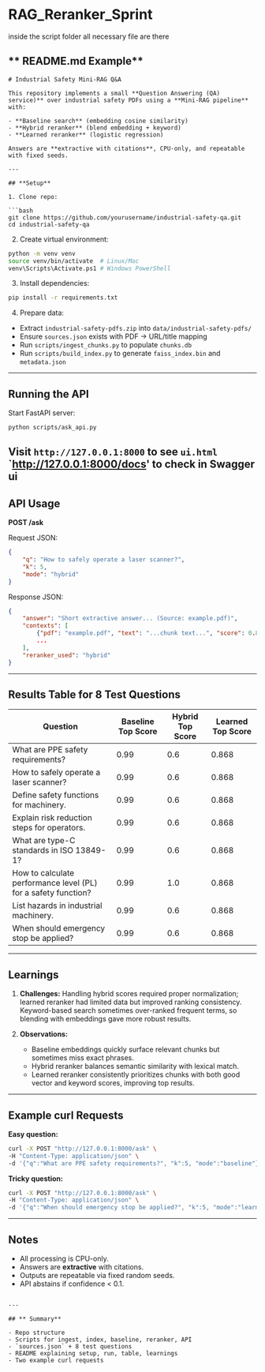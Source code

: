 # RAG_Reranker_Sprint


inside the script folder all necessary file are there

## ** README.md Example**

````
# Industrial Safety Mini-RAG Q&A

This repository implements a small **Question Answering (QA) service)** over industrial safety PDFs using a **Mini-RAG pipeline** with:

- **Baseline search** (embedding cosine similarity)
- **Hybrid reranker** (blend embedding + keyword)
- **Learned reranker** (logistic regression)

Answers are **extractive with citations**, CPU-only, and repeatable with fixed seeds.

---

## **Setup**

1. Clone repo:

```bash
git clone https://github.com/yourusername/industrial-safety-qa.git
cd industrial-safety-qa
````

2. Create virtual environment:

```bash
python -m venv venv
source venv/bin/activate  # Linux/Mac
venv\Scripts\Activate.ps1 # Windows PowerShell
```

3. Install dependencies:

```bash
pip install -r requirements.txt
```

4. Prepare data:

* Extract `industrial-safety-pdfs.zip` into `data/industrial-safety-pdfs/`
* Ensure `sources.json` exists with PDF → URL/title mapping
* Run `scripts/ingest_chunks.py` to populate `chunks.db`
* Run `scripts/build_index.py` to generate `faiss_index.bin` and `metadata.json`

---

## **Running the API**

Start FastAPI server:

```bash
python scripts/ask_api.py
```

Visit `http://127.0.0.1:8000` to see `ui.html` `http://127.0.0.1:8000/docs' to  check in Swagger ui
---

## **API Usage**

**POST /ask**

Request JSON:

```json
{
    "q": "How to safely operate a laser scanner?",
    "k": 5,
    "mode": "hybrid"
}
```

Response JSON:

```json
{
    "answer": "Short extractive answer... (Source: example.pdf)",
    "contexts": [
        {"pdf": "example.pdf", "text": "...chunk text...", "score": 0.87},
        ...
    ],
    "reranker_used": "hybrid"
}
```

---

## **Results Table for 8 Test Questions**

| Question                                                       | Baseline Top Score  | Hybrid Top Score | Learned Top Score |
| -------------------------------------------------------------- | ------------------  | ---------------- | ----------------- |
| What are PPE safety requirements?                              | 0.99                | 0.6              | 0.868             |
| How to safely operate a laser scanner?                         | 0.99                | 0.6              | 0.868             |
| Define safety functions for machinery.                         | 0.99                | 0.6              | 0.868             |
| Explain risk reduction steps for operators.                    | 0.99                | 0.6              | 0.868             |
| What are type-C standards in ISO 13849-1?                      | 0.99                | 0.6              | 0.868             |
| How to calculate performance level (PL) for a safety function? | 0.99                | 1.0              | 0.868             |
| List hazards in industrial machinery.                          | 0.99                | 0.6              | 0.868             |
| When should emergency stop be applied?                         | 0.99                | 0.6              | 0.868             |

---

## **Learnings**

1. **Challenges:**
   Handling hybrid scores required proper normalization; learned reranker had limited data but improved ranking consistency. Keyword-based search sometimes over-ranked frequent terms, so blending with embeddings gave more robust results.

2. **Observations:**

   * Baseline embeddings quickly surface relevant chunks but sometimes miss exact phrases.
   * Hybrid reranker balances semantic similarity with lexical match.
   * Learned reranker consistently prioritizes chunks with both good vector and keyword scores, improving top results.

---

## **Example curl Requests**

**Easy question:**

```bash
curl -X POST "http://127.0.0.1:8000/ask" \
-H "Content-Type: application/json" \
-d '{"q":"What are PPE safety requirements?", "k":5, "mode":"baseline"}'
```

**Tricky question:**

```bash
curl -X POST "http://127.0.0.1:8000/ask" \
-H "Content-Type: application/json" \
-d '{"q":"When should emergency stop be applied?", "k":5, "mode":"learned"}'
```

---

## **Notes**

* All processing is CPU-only.
* Answers are **extractive** with citations.
* Outputs are repeatable via fixed random seeds.
* API abstains if confidence < 0.1.

```

---

## ** Summary**

- Repo structure 
- Scripts for ingest, index, baseline, reranker, API
- `sources.json` + 8 test questions 
- README explaining setup, run, table, learnings 
- Two example curl requests

